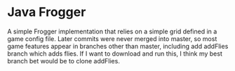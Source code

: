 # Java Frogger
A simple Frogger implementation that relies on a simple grid defined in a game config file. 
Later commits were never merged into master, so most game features appear in branches other than master, including add addFlies branch which adds flies.
If I want to download and run this, I think my best branch bet would be to clone addFlies.

